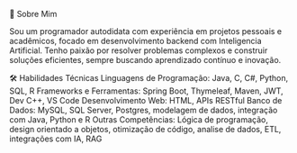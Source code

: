 🌟 Sobre Mim

Sou um programador autodidata com experiência em projetos pessoais e acadêmicos,
focado em desenvolvimento backend com Inteligencia Artificial.
Tenho paixão por resolver problemas complexos e construir soluções eficientes,
sempre buscando aprendizado contínuo e inovação.

🛠️ Habilidades Técnicas
Linguagens de Programação: Java, C, C#, Python, SQL, R
Frameworks e Ferramentas: Spring Boot, Thymeleaf, Maven, JWT, Dev C++, VS Code
Desenvolvimento Web: HTML, APIs RESTful
Banco de Dados: MySQL, SQL Server, Postgres, modelagem de dados, integração com Java, Python e R
Outras Competências: Lógica de programação, design orientado a objetos, otimização de código, analise de dados, ETL, integrações com IA, RAG
